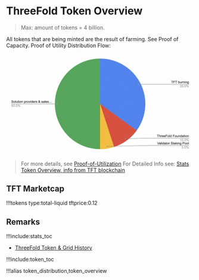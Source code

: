 # ThreeFold Token Overview

> Max: amount of tokens = 4 billion.

All tokens that are being minted are the result of farming. See Proof of Capacity.
Proof of Utility Distribution Flow:

![](img/token_distribution.png)

> For more details, see [Proof-of-Utilization](proof_of_utilization)
> For Detailed Info see: [Stats Token Overview, info from TFT blockchain](stats_token_overview)

## TFT Marketcap

!!!tokens type:total-liquid tftprice:0.12

## Remarks

!!!include:stats_toc
- [ThreeFold Token & Grid History](threefold_history)

!!!include:token_toc

!!!alias token_distribution,token_overview
